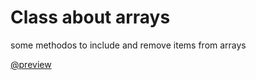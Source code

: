 # Class about arrays
    
some methodos to include and remove items from arrays

[@preview](https://exercicio-003-arrays-2hu0ytgst-gabriel-aroucas.vercel.app/)
